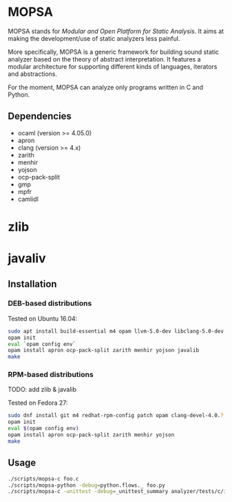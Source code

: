 # MOPSA

MOPSA stands for *Modular and Open Platform for Static Analysis*. It aims at making the development/use of static analyzers less painful.

More specifically, MOPSA is a generic framework for building sound static analyzer based on the theory of abstract interpretation.
It features a modular architecture for supporting different kinds of languages, iterators and abstractions.

For the moment, MOPSA can analyze only programs written in C and Python.

## Dependencies

* ocaml (version >= 4.05.0)
* apron
* clang (version >= 4.x)
* zarith
* menhir
* yojson
* ocp-pack-split
* gmp
* mpfr
* camlidl
# zlib
# javaliv

## Installation 

### DEB-based distributions

Tested on Ubuntu 16.04:

```bash
sudo apt install build-essential m4 opam llvm-5.0-dev libclang-5.0-dev libgmp-dev libmpfr-dev zlib1g-dev
opam init
eval `opam config env`
opam install apron ocp-pack-split zarith menhir yojson javalib
make

```

### RPM-based distributions

TODO: add zlib & javalib

Tested on Fedora 27:

```bash
sudo dnf install git m4 redhat-rpm-config patch opam clang-devel-4.0.? llvm-devel-4.0.? gmp-devel mpfr-devel
opam init
eval $(opam config env)
opam install apron ocp-pack-split zarith menhir yojson
make

```


## Usage

```bash
./scripts/mopsa-c foo.c
./scripts/mopsa-python -debug=python.flows._ foo.py
./scripts/mopsa-c -unittest -debug=_unittest_summary analyzer/tests/c/int_tests.c
```
